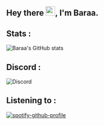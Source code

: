 ## Hey there <img src="https://user-images.githubusercontent.com/1303154/88677602-1635ba80-d120-11ea-84d8-d263ba5fc3c0.gif" width="25">, I'm Baraa.

## Stats :
![Baraa's GitHub stats](https://github-readme-stats.vercel.app/api?username=iobaraa&show_icons=true&theme=transparent)
## Discord :
 ![Discord](https://discord.c99.nl/widget/theme-1/1107716096766779502.png)

## Listening to : 
[![spotify-github-profile](https://spotify-github-profile.vercel.app/api/view?uid=31qxfbgehbyobmubiwwdceao7iaa&cover_image=false&theme=default&show_offline=false&background_color=121212&interchange=false&bar_color=53b14f&bar_color_cover=false)](https://github.com/kittinan/spotify-github-profile)